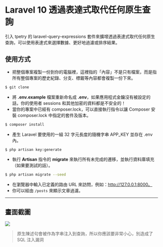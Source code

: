 # Laravel 10 透過表達式取代任何原生查詢

引入 tpetry 的 laravel-query-expressions 套件來擴增透過表達式取代任何原生查詢，可以使用表達式來選擇數據、更好地過濾或排序結果。

## 使用方式
- 把整個專案複製一份到你的電腦裡，這裡指的「內容」不是只有檔案，而是指所有整個專案的歷史紀錄、分支、標籤等內容都會複製一份下來。
```sh
$ git clone
```
- 將 __.env.example__ 檔案重新命名成 __.env__，如果應用程式金鑰沒有被設定的話，你的使用者 sessions 和其他加密的資料都是不安全的！
- 當你的專案中已經有 composer.lock，可以直接執行指令以讓 Composer 安裝 composer.lock 中指定的套件及版本。
```sh
$ composer install
```
- 產生 Laravel 要使用的一組 32 字元長度的隨機字串 APP_KEY 並存在 .env 內。
```sh
$ php artisan key:generate
```
- 執行 __Artisan__ 指令的 __migrate__ 來執行所有未完成的遷移，並執行資料庫填充（如果要測試的話）。
```sh
$ php artisan migrate --seed
```
- 在瀏覽器中輸入已定義的路由 URL 來訪問，例如：http://127.0.0.1:8000。
- 你可以經由 `/posts` 來顯示文章過濾。

----

## 畫面截圖
![](https://i.imgur.com/jwlm8Ts.png)
> 原生陳述句會被作為字串注入到查詢，所以你應該要非常小心，別造成了 SQL 注入漏洞